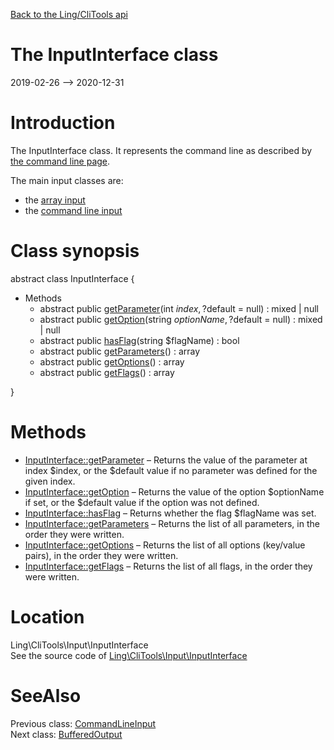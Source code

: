 [Back to the Ling/CliTools api](https://github.com/lingtalfi/CliTools/blob/master/doc/api/Ling/CliTools.md)



The InputInterface class
================
2019-02-26 --> 2020-12-31






Introduction
============

The InputInterface class.
It represents the command line as described by [the command line page](https://github.com/lingtalfi/CliTools/blob/master/doc/pages/command-line.md).

The main input classes are:

- the [array input](https://github.com/lingtalfi/CliTools/blob/master/doc/api/Ling/CliTools/Input/ArrayInput.md)
- the [command line input](https://github.com/lingtalfi/CliTools/blob/master/doc/api/Ling/CliTools/Input/CommandLineInput.md)



Class synopsis
==============


abstract class <span class="pl-k">InputInterface</span>  {

- Methods
    - abstract public [getParameter](https://github.com/lingtalfi/CliTools/blob/master/doc/api/Ling/CliTools/Input/InputInterface/getParameter.md)(int $index, ?$default = null) : mixed | null
    - abstract public [getOption](https://github.com/lingtalfi/CliTools/blob/master/doc/api/Ling/CliTools/Input/InputInterface/getOption.md)(string $optionName, ?$default = null) : mixed | null
    - abstract public [hasFlag](https://github.com/lingtalfi/CliTools/blob/master/doc/api/Ling/CliTools/Input/InputInterface/hasFlag.md)(string $flagName) : bool
    - abstract public [getParameters](https://github.com/lingtalfi/CliTools/blob/master/doc/api/Ling/CliTools/Input/InputInterface/getParameters.md)() : array
    - abstract public [getOptions](https://github.com/lingtalfi/CliTools/blob/master/doc/api/Ling/CliTools/Input/InputInterface/getOptions.md)() : array
    - abstract public [getFlags](https://github.com/lingtalfi/CliTools/blob/master/doc/api/Ling/CliTools/Input/InputInterface/getFlags.md)() : array

}






Methods
==============

- [InputInterface::getParameter](https://github.com/lingtalfi/CliTools/blob/master/doc/api/Ling/CliTools/Input/InputInterface/getParameter.md) &ndash; Returns the value of the parameter at index $index, or the $default value if no parameter was defined for the given index.
- [InputInterface::getOption](https://github.com/lingtalfi/CliTools/blob/master/doc/api/Ling/CliTools/Input/InputInterface/getOption.md) &ndash; Returns the value of the option $optionName if set, or the $default value if the option was not defined.
- [InputInterface::hasFlag](https://github.com/lingtalfi/CliTools/blob/master/doc/api/Ling/CliTools/Input/InputInterface/hasFlag.md) &ndash; Returns whether the flag $flagName was set.
- [InputInterface::getParameters](https://github.com/lingtalfi/CliTools/blob/master/doc/api/Ling/CliTools/Input/InputInterface/getParameters.md) &ndash; Returns the list of all parameters, in the order they were written.
- [InputInterface::getOptions](https://github.com/lingtalfi/CliTools/blob/master/doc/api/Ling/CliTools/Input/InputInterface/getOptions.md) &ndash; Returns the list of all options (key/value pairs), in the order they were written.
- [InputInterface::getFlags](https://github.com/lingtalfi/CliTools/blob/master/doc/api/Ling/CliTools/Input/InputInterface/getFlags.md) &ndash; Returns the list of all flags, in the order they were written.





Location
=============
Ling\CliTools\Input\InputInterface<br>
See the source code of [Ling\CliTools\Input\InputInterface](https://github.com/lingtalfi/CliTools/blob/master/Input/InputInterface.php)



SeeAlso
==============
Previous class: [CommandLineInput](https://github.com/lingtalfi/CliTools/blob/master/doc/api/Ling/CliTools/Input/CommandLineInput.md)<br>Next class: [BufferedOutput](https://github.com/lingtalfi/CliTools/blob/master/doc/api/Ling/CliTools/Output/BufferedOutput.md)<br>
